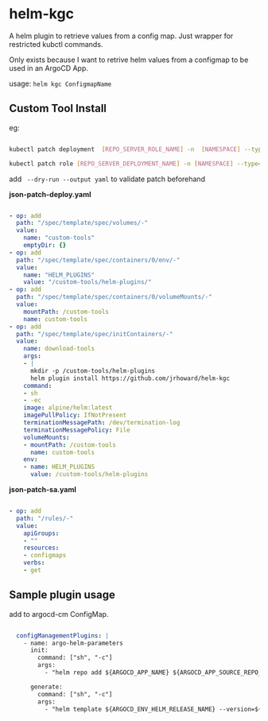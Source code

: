 # helm-kgc

A helm plugin to retrieve values from a config map. Just wrapper for restricted kubctl commands.

Only exists because I want to retrive helm values from a configmap to be used in an ArgoCD App.


usage: `helm kgc ConfigmapName`

## Custom Tool Install

eg:


```sh

kubectl patch deployment  [REPO_SERVER_ROLE_NAME] -n  [NAMESPACE] --type json --patch-file json-patch-deploy.yaml

kubectl patch role [REPO_SERVER_DEPLOYMENT_NAME] -n [NAMESPACE] --type=json --patch-file json-patch-sa.yaml

```



add ` --dry-run --output yaml` to validate patch beforehand

**json-patch-deploy.yaml**

```yaml

- op: add
  path: "/spec/template/spec/volumes/-"
  value:
    name: "custom-tools"
    emptyDir: {}
- op: add
  path: "/spec/template/spec/containers/0/env/-"
  value:
    name: "HELM_PLUGINS"
    value: "/custom-tools/helm-plugins/"
- op: add
  path: "/spec/template/spec/containers/0/volumeMounts/-"
  value:
    mountPath: /custom-tools
    name: custom-tools
- op: add
  path: "/spec/template/spec/initContainers/-"
  value:
    name: download-tools
    args:
    - |
      mkdir -p /custom-tools/helm-plugins
      helm plugin install https://github.com/jrhoward/helm-kgc
    command:
    - sh
    - -ec
    image: alpine/helm:latest
    imagePullPolicy: IfNotPresent
    terminationMessagePath: /dev/termination-log
    terminationMessagePolicy: File
    volumeMounts:
    - mountPath: /custom-tools
      name: custom-tools
    env:
    - name: HELM_PLUGINS
      value: /custom-tools/helm-plugins
```

**json-patch-sa.yaml**

```yaml

- op: add
  path: "/rules/-"
  value:
    apiGroups:
    - ""
    resources:
    - configmaps
    verbs:
    - get

```

## Sample plugin usage

add to argocd-cm ConfigMap.

```yaml

  configManagementPlugins: |
    - name: argo-helm-parameters
      init:
        command: ["sh", "-c"]
        args:
          - "helm repo add ${ARGOCD_APP_NAME} ${ARGOCD_APP_SOURCE_REPO_URL} && helm kgc ${ARGOCD_APP_NAME}> extra-params-kgc.yaml"

      generate:
        command: ["sh", "-c"]
        args:
          - "helm template ${ARGOCD_ENV_HELM_RELEASE_NAME} --version=${ARGOCD_APP_REVISION} -n ${ARGOCD_APP_NAMESPACE}  -f extra-params-kgc.yaml ${ARGOCD_APP_NAME}/${ARGOCD_ENV_HELM_CHART}"

```